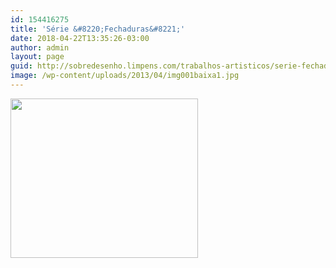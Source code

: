 ```yaml
---
id: 154416275
title: 'Série &#8220;Fechaduras&#8221;'
date: 2018-04-22T13:35:26-03:00
author: admin
layout: page
guid: http://sobredesenho.limpens.com/trabalhos-artisticos/serie-fechaduras/
image: /wp-content/uploads/2013/04/img001baixa1.jpg
---
```

<a href="https://i2.wp.com/sobredesenho.limpens.com/wp-content/uploads/2013/04/img001baixa1.jpg" rel="attachment wp-att-154416184"><img loading="lazy" class="alignnone size-medium wp-image-154416184" src="https://i0.wp.com/sobredesenho.limpens.com/wp-content/uploads/2013/04/img001baixa1-300x255.jpg?resize=300%2C255" alt="" height="255" width="300" srcset="https://i2.wp.com/sobredesenho.limpens.com/wp-content/uploads/2013/04/img001baixa1.jpg?resize=300%2C255&ssl=1 300w, https://i2.wp.com/sobredesenho.limpens.com/wp-content/uploads/2013/04/img001baixa1.jpg?w=719&ssl=1 719w" sizes="(max-width: 300px) 85vw, 300px" data-recalc-dims="1" /></a>